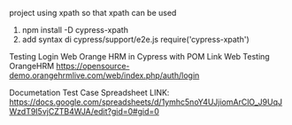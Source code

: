 project using xpath
so that xpath can be used
1. npm install -D cypress-xpath
2. add syntax di cypress/support/e2e.js   require('cypress-xpath')

Testing Login Web Orange HRM in Cypress with POM
Link Web Testing OrangeHRM https://opensource-demo.orangehrmlive.com/web/index.php/auth/login


Documetation Test Case Spreadsheet 
LINK: https://docs.google.com/spreadsheets/d/1ymhc5noY4UJjiomArClO_J9UqJWzdT9I5vjCZTB4WJA/edit?gid=0#gid=0
